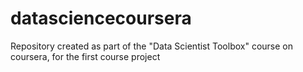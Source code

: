 # datasciencecoursera
Repository created as part of the "Data Scientist Toolbox" course on coursera, for the first course project
